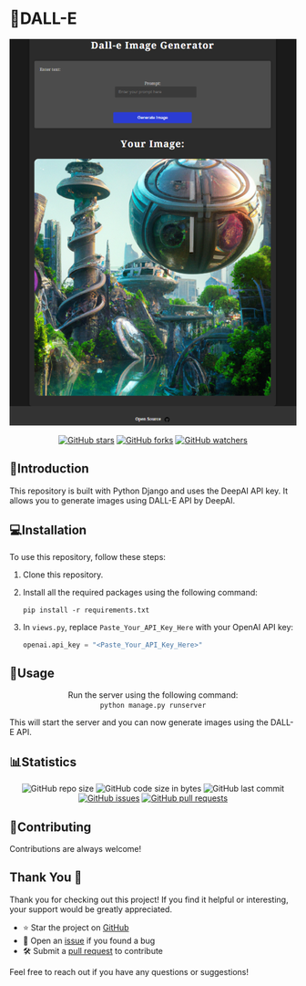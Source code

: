 # 🎨DALL-E


<p align="center">
    <img src="dall-e.png" alt="DALL-E">
</p>


<p align="center">
    <a href="https://github.com/ElonMusk2002/DALL-E/stargazers"><img src="https://img.shields.io/github/stars/ElonMusk2002/DALL-E?style=for-the-badge&logo=github&color=yellow" alt="GitHub stars"></a>
    <a href="https://github.com/ElonMusk2002/DALL-E/network/members"><img src="https://img.shields.io/github/forks/ElonMusk2002/DALL-E?style=for-the-badge&logo=github&color=yellow" alt="GitHub forks"></a>
    <a href="https://github.com/ElonMusk2002/DALL-E/watchers"><img src="https://img.shields.io/github/watchers/ElonMusk2002/DALL-E?style=for-the-badge&logo=github&color=yellow" alt="GitHub watchers"></a>
</p>

## 📝Introduction

This repository is built with Python Django and uses the DeepAI API key. It allows you to generate images using DALL-E API by DeepAI.

## 💻Installation

To use this repository, follow these steps:

1. Clone this repository.

2. Install all the required packages using the following command: 

   ```
   pip install -r requirements.txt
   ```

3. In `views.py`, replace `Paste_Your_API_Key_Here` with your OpenAI API key: 

   ```python
   openai.api_key = "<Paste_Your_API_Key_Here>" 
   ```

## 🚀Usage

<p align="center">
    Run the server using the following command: 
    <br>
    <code>python manage.py runserver</code>
</p>

This will start the server and you can now generate images using the DALL-E API.

## 📊Statistics

<p align="center">
    <img src="https://img.shields.io/github/repo-size/ElonMusk2002/DALL-E?style=for-the-badge&color=blue&logo=github" alt="GitHub repo size">
    <img src="https://img.shields.io/github/languages/code-size/ElonMusk2002/DALL-E?style=for-the-badge&color=blue&logo=github" alt="GitHub code size in bytes">
    <img src="https://img.shields.io/github/last-commit/ElonMusk2002/DALL-E?style=for-the-badge&color=blue&logo=github" alt="GitHub last commit">
    <a href="https://github.com/ElonMusk2002/DALL-E/issues"><img src="https://img.shields.io/github/issues/ElonMusk2002/DALL-E?style=for-the-badge&color=blue&logo=github" alt="GitHub issues"></a>
    <a href="https://github.com/ElonMusk2002/DALL-E/pulls"><img src="https://img.shields.io/github/issues-pr/ElonMusk2002/DALL-E?style=for-the-badge&color=blue&logo=github" alt="GitHub pull requests"></a>
</p>

## 🙌Contributing

Contributions are always welcome!


## Thank You 🙏

Thank you for checking out this project! If you find it helpful or interesting, your support would be greatly appreciated.

- ⭐️ Star the project on [GitHub](https://github.com/ElonMusk2002/DALL-E)
- 🐛 Open an [issue](https://github.com/ElonMusk2002/DALL-E/issues) if you found a bug
- 🛠️ Submit a [pull request](https://github.com/ElonMusk2002/DALL-E/pulls) to contribute

Feel free to reach out if you have any questions or suggestions!
